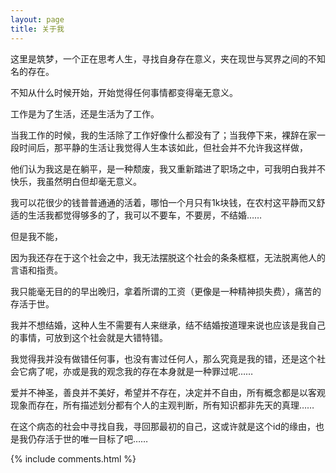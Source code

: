 ```yaml
---
layout: page
title: 关于我 
---
```


这里是筑梦，一个正在思考人生，寻找自身存在意义，夹在现世与冥界之间的不知名的存在。

不知从什么时候开始，开始觉得任何事情都变得毫无意义。

工作是为了生活，还是生活为了工作。

当我工作的时候，我的生活除了工作好像什么都没有了；当我停下来，裸辞在家一段时间后，那平静的生活让我觉得人生本该如此，但社会并不允许我这样做，

他们认为我这是在躺平，是一种颓废，我又重新踏进了职场之中，可我明白我并不快乐，我虽然明白但却毫无意义。

我可以花很少的钱普普通通的活着，哪怕一个月只有1k块钱，在农村这平静而又舒适的生活我都觉得够多的了，我可以不要车，不要房，不结婚……

但是我不能，

因为我还存在于这个社会之中，我无法摆脱这个社会的条条框框，无法脱离他人的言语和指责。

我只能毫无目的的早出晚归，拿着所谓的工资（更像是一种精神损失费），痛苦的存活于世。

我并不想结婚，这种人生不需要有人来继承，结不结婚按道理来说也应该是我自己的事情，可放到这个社会就是大错特错。

我觉得我并没有做错任何事，也没有害过任何人，那么究竟是我的错，还是这个社会它病了呢，亦或是我的观念我的存在本身就是一种罪过呢……

爱并不神圣，善良并不美好，希望并不存在，决定并不自由，所有概念都是以客观现象而存在，所有描述划分都有个人的主观判断，所有知识都非先天的真理……

在这个病态的社会中寻找自我，寻回那最初的自己，这或许就是这个id的缘由，也是我仍存活于世的唯一目标了吧……





{% include comments.html %}

